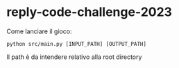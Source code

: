 # reply-code-challenge-2023


Come lanciare il gioco:
```
python src/main.py [INPUT_PATH] [OUTPUT_PATH]
```

Il path è da intendere relativo alla root directory
